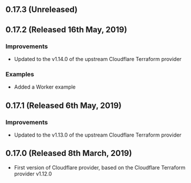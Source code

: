 ## 0.17.3 (Unreleased)

## 0.17.2 (Released 16th May, 2019)

### Improvements

- Updated to the v1.14.0 of the upstream Cloudflare Terraform provider

### Examples

- Added a Worker example


## 0.17.1 (Released 6th May, 2019)

### Improvements

- Updated to the v1.13.0 of the upstream Cloudflare Terraform provider

## 0.17.0 (Released 8th March, 2019)

- First version of Cloudflare provider, based on the Cloudflare Terraform provider v1.12.0
